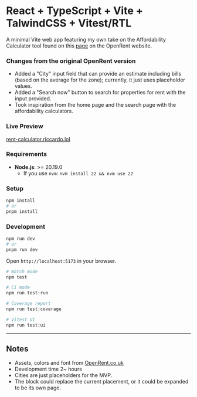 # React + TypeScript + Vite + TalwindCSS + Vitest/RTL

A minimal Vite web app featuring my own take on the Affordability Calculator tool found on this [page](https://www.openrent.co.uk/find-flats-and-houses-for-rent-online) on the OpenRent website.

### Changes from the original OpenRent version

- Added a "City" input field that can provide an estimate including bills (based on the average for the zone); currently, it just uses placeholder values.
- Added a "Search now" button to search for properties for rent with the input provided.
- Took inspiration from the home page and the search page with the affordability calculators.

### Live Preview

[rent-calculator.riccardo.lol](https://rent-calculator.riccardo.lol)


### Requirements

- **Node.js**: >= 20.19.0  
  - If you use `nvm`: `nvm install 22 && nvm use 22`

### Setup
```bash
npm install
# or
pnpm install
```

### Development
```bash
npm run dev
# or 
pnpm run dev
```
Open `http://localhost:5173` in your browser.

```bash
# Watch mode
npm test

# CI mode
npm run test:run

# Coverage report
npm run test:coverage

# Vitest UI
npm run test:ui
```

-----
## Notes
- Assets, colors and font from [OpenRent.co.uk](https://www.openrent.co.uk/)
- Development time 2~ hours
- Cities are just placeholders for the MVP.
- The block could replace the current placement, or it could be expanded to be its own page.